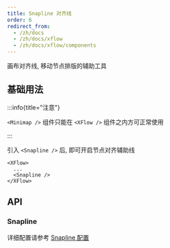 ```yaml
---
title: Snapline 对齐线
order: 6
redirect_from:
  - /zh/docs
  - /zh/docs/xflow
  - /zh/docs/xflow/components
---
```


画布对齐线, 移动节点排版的辅助工具

## 基础用法

:::info{title="注意"}

 `<Minimap />` 组件只能在 `<XFlow />` 组件之内方可正常使用

:::

引入 `<Snapline />` 后, 即可开启节点对齐辅助线

```tsx
<XFlow>
  ...
  <Snapline />
</XFlow>
```

<code id="xflow-components-snapline" src="@/src/xflow/components/snapline/index.tsx"></code>

## API

### Snapline

详细配置请参考 [Snapline 配置](/tutorial/plugins/snapline#配置)
